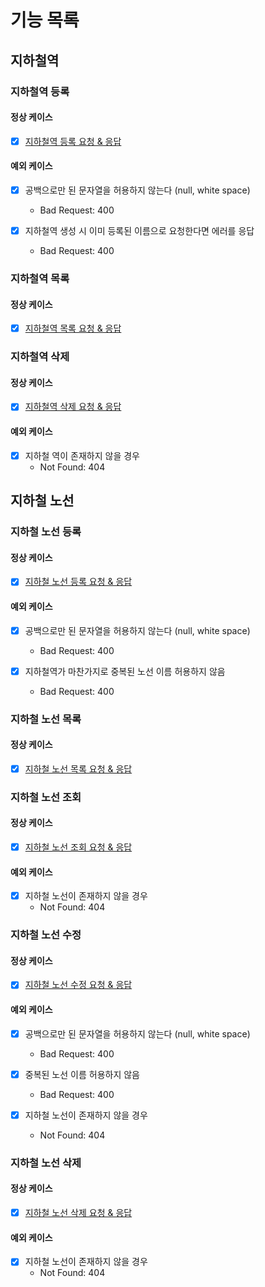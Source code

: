 # 기능 목록

## 지하철역

### 지하철역 등록

#### 정상 케이스

- [X] [지하철역 등록 요청 & 응답](https://techcourse-storage.s3.ap-northeast-2.amazonaws.com/d5c93e187919493da3280be44de0f17f#_%EC%A7%80%ED%95%98%EC%B2%A0%EC%97%AD_%EB%93%B1%EB%A1%9D)

#### 예외 케이스

- [X] 공백으로만 된 문자열을 허용하지 않는다 (null, white space)

  - Bad Request: 400

- [X] 지하철역 생성 시 이미 등록된 이름으로 요청한다면 에러를 응답
  - Bad Request: 400

### 지하철역 목록

#### 정상 케이스

- [x] [지하철역 목록 요청 & 응답](https://techcourse-storage.s3.ap-northeast-2.amazonaws.com/d5c93e187919493da3280be44de0f17f#_%EC%A7%80%ED%95%98%EC%B2%A0%EC%97%AD_%EB%AA%A9%EB%A1%9D)

### 지하철역 삭제

#### 정상 케이스

- [x] [지하철역 삭제 요청 & 응답](https://techcourse-storage.s3.ap-northeast-2.amazonaws.com/d5c93e187919493da3280be44de0f17f#_%EC%A7%80%ED%95%98%EC%B2%A0%EC%97%AD_%EC%82%AD%EC%A0%9C)

#### 예외 케이스

- [x] 지하철 역이 존재하지 않을 경우
  - Not Found: 404

## 지하철 노선

### 지하철 노선 등록

#### 정상 케이스

- [x] [지하철 노선 등록 요청 & 응답](https://techcourse-storage.s3.ap-northeast-2.amazonaws.com/d5c93e187919493da3280be44de0f17f#_%EC%A7%80%ED%95%98%EC%B2%A0_%EB%85%B8%EC%84%A0_%EB%93%B1%EB%A1%9D)

#### 예외 케이스

- [x] 공백으로만 된 문자열을 허용하지 않는다 (null, white space)
  - Bad Request: 400

- [x] 지하철역가 마찬가지로 중복된 노선 이름 허용하지 않음
  - Bad Request: 400

### 지하철 노선 목록

#### 정상 케이스

- [x] [지하철 노선 목록 요청 & 응답](https://techcourse-storage.s3.ap-northeast-2.amazonaws.com/d5c93e187919493da3280be44de0f17f#_%EC%A7%80%ED%95%98%EC%B2%A0_%EB%85%B8%EC%84%A0_%EB%AA%A9%EB%A1%9D)

### 지하철 노선 조회

#### 정상 케이스

- [x] [지하철 노선 조회 요청 & 응답](https://techcourse-storage.s3.ap-northeast-2.amazonaws.com/d5c93e187919493da3280be44de0f17f#_%EC%A7%80%ED%95%98%EC%B2%A0_%EB%85%B8%EC%84%A0_%EC%A1%B0%ED%9A%8C)

#### 예외 케이스

- [x] 지하철 노선이 존재하지 않을 경우
  - Not Found: 404

### 지하철 노선 수정

#### 정상 케이스

- [x] [지하철 노선 수정 요청 & 응답](https://techcourse-storage.s3.ap-northeast-2.amazonaws.com/d5c93e187919493da3280be44de0f17f#_%EC%A7%80%ED%95%98%EC%B2%A0_%EB%85%B8%EC%84%A0_%EC%88%98%EC%A0%95)

#### 예외 케이스

- [x] 공백으로만 된 문자열을 허용하지 않는다 (null, white space)
  - Bad Request: 400

- [x] 중복된 노선 이름 허용하지 않음
  - Bad Request: 400

- [x] 지하철 노선이 존재하지 않을 경우
  - Not Found: 404

### 지하철 노선 삭제

#### 정상 케이스

- [x] [지하철 노선 삭제 요청 & 응답](https://techcourse-storage.s3.ap-northeast-2.amazonaws.com/d5c93e187919493da3280be44de0f17f#_%EC%A7%80%ED%95%98%EC%B2%A0_%EB%85%B8%EC%84%A0_%EC%82%AD%EC%A0%9C)

#### 예외 케이스

- [x] 지하철 노선이 존재하지 않을 경우
  - Not Found: 404
